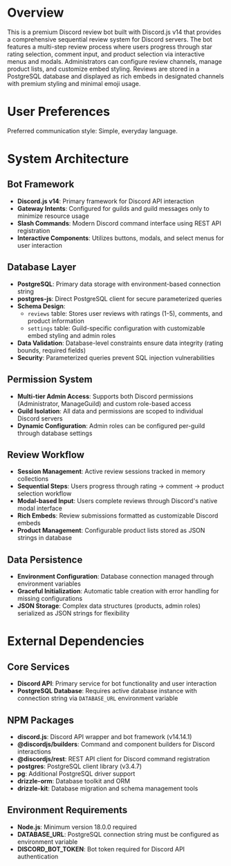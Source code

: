 # Overview

This is a premium Discord review bot built with Discord.js v14 that provides a comprehensive sequential review system for Discord servers. The bot features a multi-step review process where users progress through star rating selection, comment input, and product selection via interactive menus and modals. Administrators can configure review channels, manage product lists, and customize embed styling. Reviews are stored in a PostgreSQL database and displayed as rich embeds in designated channels with premium styling and minimal emoji usage.

# User Preferences

Preferred communication style: Simple, everyday language.

# System Architecture

## Bot Framework
- **Discord.js v14**: Primary framework for Discord API interaction
- **Gateway Intents**: Configured for guilds and guild messages only to minimize resource usage
- **Slash Commands**: Modern Discord command interface using REST API registration
- **Interactive Components**: Utilizes buttons, modals, and select menus for user interaction

## Database Layer
- **PostgreSQL**: Primary data storage with environment-based connection string
- **postgres-js**: Direct PostgreSQL client for secure parameterized queries
- **Schema Design**: 
  - `reviews` table: Stores user reviews with ratings (1-5), comments, and product information
  - `settings` table: Guild-specific configuration with customizable embed styling and admin roles
- **Data Validation**: Database-level constraints ensure data integrity (rating bounds, required fields)
- **Security**: Parameterized queries prevent SQL injection vulnerabilities

## Permission System
- **Multi-tier Admin Access**: Supports both Discord permissions (Administrator, ManageGuild) and custom role-based access
- **Guild Isolation**: All data and permissions are scoped to individual Discord servers
- **Dynamic Configuration**: Admin roles can be configured per-guild through database settings

## Review Workflow
- **Session Management**: Active review sessions tracked in memory collections
- **Sequential Steps**: Users progress through rating → comment → product selection workflow
- **Modal-based Input**: Users complete reviews through Discord's native modal interface
- **Rich Embeds**: Review submissions formatted as customizable Discord embeds
- **Product Management**: Configurable product lists stored as JSON strings in database

## Data Persistence
- **Environment Configuration**: Database connection managed through environment variables
- **Graceful Initialization**: Automatic table creation with error handling for missing configurations
- **JSON Storage**: Complex data structures (products, admin roles) serialized as JSON strings for flexibility

# External Dependencies

## Core Services
- **Discord API**: Primary service for bot functionality and user interaction
- **PostgreSQL Database**: Requires active database instance with connection string via `DATABASE_URL` environment variable

## NPM Packages
- **discord.js**: Discord API wrapper and bot framework (v14.14.1)
- **@discordjs/builders**: Command and component builders for Discord interactions
- **@discordjs/rest**: REST API client for Discord command registration
- **postgres**: PostgreSQL client library (v3.4.7)
- **pg**: Additional PostgreSQL driver support
- **drizzle-orm**: Database toolkit and ORM
- **drizzle-kit**: Database migration and schema management tools

## Environment Requirements
- **Node.js**: Minimum version 18.0.0 required
- **DATABASE_URL**: PostgreSQL connection string must be configured as environment variable
- **DISCORD_BOT_TOKEN**: Bot token required for Discord API authentication